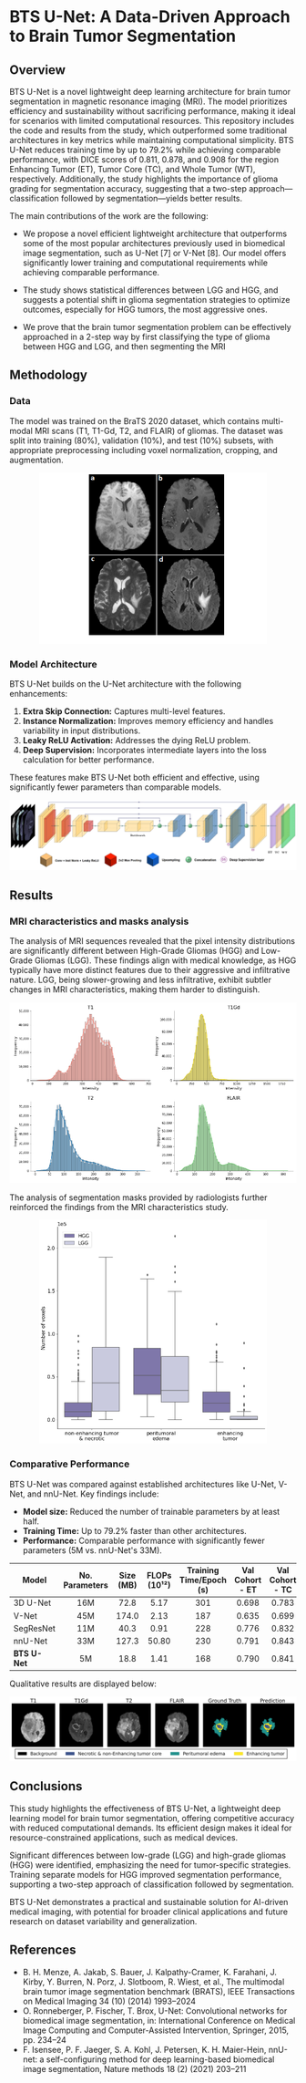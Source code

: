 # BTS U-Net: A Data-Driven Approach to Brain Tumor Segmentation


## Overview
BTS U-Net is a novel lightweight deep learning architecture for brain tumor segmentation in magnetic resonance 
imaging (MRI). The model prioritizes efficiency and sustainability without sacrificing performance, making 
it ideal for scenarios with limited computational resources. This repository includes the code and results 
from the study, which outperformed some traditional architectures in key metrics while maintaining computational 
simplicity. BTS U-Net reduces training time by up to 79.2% while achieving comparable 
performance, with DICE scores of 0.811, 0.878, and 0.908 for the region Enhancing Tumor (ET), 
Tumor Core (TC), and Whole Tumor (WT), respectively. Additionally, the study highlights the importance of 
glioma grading for segmentation accuracy, suggesting that a two-step approach—classification followed by segmentation—yields better results.


The main contributions of the work are the following:

- We propose a novel efficient lightweight architecture that outperforms some of the most popular architectures previously used in biomedical image segmentation, such as U-Net [7] or V-Net [8]. Our model offers significantly lower training and computational requirements while achieving comparable performance.

- The study shows statistical differences between LGG and HGG, and suggests a potential shift in glioma segmentation strategies to optimize outcomes, especially for HGG tumors, the most aggressive ones.

- We prove that the brain tumor segmentation problem can be effectively approached in a 2-step way by  first classifying the type of glioma between HGG and LGG, and then segmenting the MRI


## Methodology
### Data
The model was trained on the BraTS 2020 dataset, which contains multi-modal MRI scans (T1, T1-Gd, T2, and FLAIR)
of gliomas. The dataset was split into training (80%), validation (10%), and test (10%) subsets, with 
appropriate preprocessing including voxel normalization, cropping, and augmentation.

<p align="center">
   <img src="https://github.com/caumente/brain_tumor_segmentation/blob/main/paper_imgs/MRI_sequences.png" width="400">
</p>

### Model Architecture
BTS U-Net builds on the U-Net architecture with the following enhancements:
1. **Extra Skip Connection:** Captures multi-level features.
2. **Instance Normalization:** Improves memory efficiency and handles variability in input distributions.
3. **Leaky ReLU Activation:** Addresses the dying ReLU problem.
4. **Deep Supervision:** Incorporates intermediate layers into the loss calculation for better performance.

These features make BTS U-Net both efficient and effective, using significantly fewer parameters than comparable models.

![BTS U-Net](./paper_imgs/BTS%20U-Net.jpg)


## Results


### MRI characteristics and masks analysis

The analysis of MRI sequences revealed that the pixel intensity distributions are significantly different between
High-Grade Gliomas (HGG) and Low-Grade Gliomas (LGG). These findings align with medical knowledge, as HGG 
typically have more distinct features due to their aggressive and infiltrative nature. LGG, being slower-growing
and less infiltrative, exhibit subtler changes in MRI characteristics, making them harder to distinguish.

![BTS U-Net](./paper_imgs/histograms.png)

The analysis of segmentation masks provided by radiologists further reinforced the findings from the MRI characteristics study.

<p align="center">
   <img src="https://github.com/caumente/brain_tumor_segmentation/blob/main/paper_imgs/boxplot_voxels_labels_v2.png" width="400">
</p>

### Comparative Performance

BTS U-Net was compared against established architectures like U-Net, V-Net, and nnU-Net. Key findings include:
- **Model size:** Reduced the number of trainable parameters by at least half.
- **Training Time:** Up to 79.2% faster than other architectures.
- **Performance:** Comparable performance with significantly fewer parameters (5M vs. nnU-Net's 33M).


| Model         | No. Parameters | Size (MB) | FLOPs (10¹²) | Training Time/Epoch (s) | Val Cohort - ET | Val Cohort - TC | Val Cohort - WT |
|---------------|:--------------:|:---------:|:------------:|:-----------------------:|:---------------:|:---------------:|:---------------:|
| 3D U-Net      |      16M       |   72.8    |     5.17     |          301            |      0.698      |      0.783      |      0.877      |
| V-Net         |      45M       |   174.0   |     2.13     |          187            |      0.635      |      0.699      |      0.867      |
| SegResNet     |      11M       |   40.3    |     0.91     |          228            |      0.776      |      0.832      |      0.893      |
| nnU-Net       |      33M       |   127.3   |    50.80     |          230            |      0.791      |      0.843      |      0.903      |
| **BTS U-Net** |       5M       |   18.8    |     1.41     |          168            |      0.790      |      0.841      |      0.901      |


Qualitative results are displayed below:

![Qualitative results](./paper_imgs/qualitative_colors.png)


## Conclusions

This study highlights the effectiveness of BTS U-Net, a lightweight deep learning model for brain tumor segmentation, 
offering competitive accuracy with reduced computational demands. Its efficient design makes it ideal for 
resource-constrained applications, such as medical devices.

Significant differences between low-grade (LGG) and high-grade gliomas (HGG) were identified, emphasizing the need for
tumor-specific strategies. Training separate models for HGG improved segmentation performance, supporting a two-step 
approach of classification followed by segmentation.

BTS U-Net demonstrates a practical and sustainable solution for AI-driven medical imaging, with potential for broader 
clinical applications and future research on dataset variability and generalization.

## References

- B. H. Menze, A. Jakab, S. Bauer, J. Kalpathy-Cramer, K. Farahani,  J. Kirby, Y. Burren, N. Porz, J. Slotboom, R. Wiest, et al., The multimodal brain tumor image segmentation benchmark (BRATS), IEEE Transactions on Medical Imaging 34 (10) (2014) 1993–2024
- O. Ronneberger, P. Fischer, T. Brox, U-Net: Convolutional networks for biomedical image segmentation, in: International Conference on Medical Image Computing and Computer-Assisted Intervention, Springer, 2015, pp. 234–24
- F. Isensee, P. F. Jaeger, S. A. Kohl, J. Petersen, K. H. Maier-Hein, nnU-net: a self-configuring method for deep learning-based biomedical image segmentation, Nature methods 18 (2) (2021) 203–211

